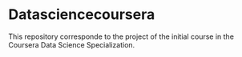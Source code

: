 # Datasciencecoursera
This repository corresponde to the project of the initial course in the Coursera Data Science Specialization.
